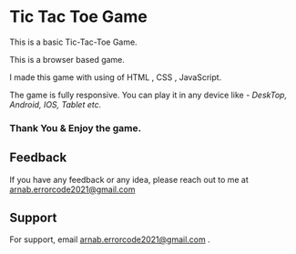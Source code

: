 
# Tic Tac Toe Game

This is a basic Tic-Tac-Toe Game. 


This is a browser based game. 

I made this game with using of HTML , CSS , JavaScript.

The game is fully responsive. You can play it in any device like
*-* *DeskTop, Android, IOS, Tablet etc.*  

### Thank You & Enjoy the game.
## Feedback

If you have any feedback or any idea, please reach out to me at arnab.errorcode2021@gmail.com

  
## Support

For support, email arnab.errorcode2021@gmail.com .

  
